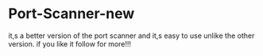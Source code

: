 # Port-Scanner-new
it,s a better version of the port scanner and it,s easy to use unlike the other version. if you like it follow for more!!! 
